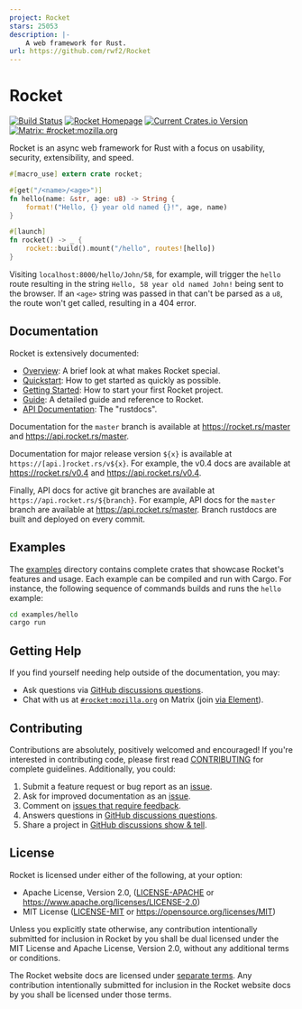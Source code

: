 ```yaml
---
project: Rocket
stars: 25053
description: |-
    A web framework for Rust.
url: https://github.com/rwf2/Rocket
---
```


# Rocket

[![Build Status](https://github.com/rwf2/Rocket/workflows/CI/badge.svg)](https://github.com/rwf2/Rocket/actions)
[![Rocket Homepage](https://img.shields.io/badge/web-rocket.rs-red.svg?style=flat&label=https&colorB=d33847)](https://rocket.rs)
[![Current Crates.io Version](https://img.shields.io/crates/v/rocket.svg)](https://crates.io/crates/rocket)
[![Matrix: #rocket:mozilla.org](https://img.shields.io/badge/style-%23rocket:mozilla.org-blue.svg?style=flat&label=[m])](https://chat.mozilla.org/#/room/#rocket:mozilla.org)

Rocket is an async web framework for Rust with a focus on usability, security,
extensibility, and speed.

```rust
#[macro_use] extern crate rocket;

#[get("/<name>/<age>")]
fn hello(name: &str, age: u8) -> String {
    format!("Hello, {} year old named {}!", age, name)
}

#[launch]
fn rocket() -> _ {
    rocket::build().mount("/hello", routes![hello])
}
```

Visiting `localhost:8000/hello/John/58`, for example, will trigger the `hello`
route resulting in the string `Hello, 58 year old named John!` being sent to the
browser. If an `<age>` string was passed in that can't be parsed as a `u8`, the
route won't get called, resulting in a 404 error.

## Documentation

Rocket is extensively documented:

  * [Overview]: A brief look at what makes Rocket special.
  * [Quickstart]: How to get started as quickly as possible.
  * [Getting Started]: How to start your first Rocket project.
  * [Guide]: A detailed guide and reference to Rocket.
  * [API Documentation]: The "rustdocs".

[Quickstart]: https://rocket.rs/guide/quickstart
[Getting Started]: https://rocket.rs/guide/getting-started
[Overview]: https://rocket.rs/overview/
[Guide]: https://rocket.rs/guide/
[API Documentation]: https://api.rocket.rs

Documentation for the `master` branch is available at https://rocket.rs/master
and https://api.rocket.rs/master.

Documentation for major release version `${x}` is available at
`https://[api.]rocket.rs/v${x}`. For example, the v0.4 docs are available at
https://rocket.rs/v0.4 and https://api.rocket.rs/v0.4.

Finally, API docs for active git branches are available at
`https://api.rocket.rs/${branch}`. For example, API docs for the `master` branch
are available at https://api.rocket.rs/master. Branch rustdocs are built and
deployed on every commit.

## Examples

The [examples](examples#readme) directory contains complete crates that showcase
Rocket's features and usage. Each example can be compiled and run with Cargo.
For instance, the following sequence of commands builds and runs the `hello`
example:

```sh
cd examples/hello
cargo run
```

## Getting Help

If you find yourself needing help outside of the documentation, you may:

  * Ask questions via [GitHub discussions questions].
  * Chat with us at [`#rocket:mozilla.org`] on Matrix (join [via Element]).

[`#rocket:mozilla.org`]: https://chat.mozilla.org/#/room/#rocket:mozilla.org
[via Element]: https://chat.mozilla.org/#/room/#rocket:mozilla.org
[GitHub discussions questions]: https://github.com/rwf2/Rocket/discussions/categories/questions

## Contributing

Contributions are absolutely, positively welcomed and encouraged! If you're
interested in contributing code, please first read [CONTRIBUTING] for complete
guidelines. Additionally, you could:

  1. Submit a feature request or bug report as an [issue].
  2. Ask for improved documentation as an [issue].
  3. Comment on [issues that require feedback].
  4. Answers questions in [GitHub discussions questions].
  5. Share a project in [GitHub discussions show & tell].

[issue]: https://github.com/rwf2/Rocket/issues
[issues that require feedback]: https://github.com/rwf2/Rocket/issues?q=is%3Aissue+is%3Aopen+label%3A%22feedback+wanted%22
[pull requests]: https://github.com/rwf2/Rocket/pulls
[CONTRIBUTING]: CONTRIBUTING.md
[GitHub discussions show & tell]: https://github.com/rwf2/Rocket/discussions/categories/show-tell

## License

Rocket is licensed under either of the following, at your option:

 * Apache License, Version 2.0, ([LICENSE-APACHE](LICENSE-APACHE) or https://www.apache.org/licenses/LICENSE-2.0)
 * MIT License ([LICENSE-MIT](LICENSE-MIT) or https://opensource.org/licenses/MIT)

Unless you explicitly state otherwise, any contribution intentionally submitted
for inclusion in Rocket by you shall be dual licensed under the MIT License and
Apache License, Version 2.0, without any additional terms or conditions.

The Rocket website docs are licensed under [separate terms](docs/LICENSE). Any
contribution intentionally submitted for inclusion in the Rocket website docs by
you shall be licensed under those terms.

